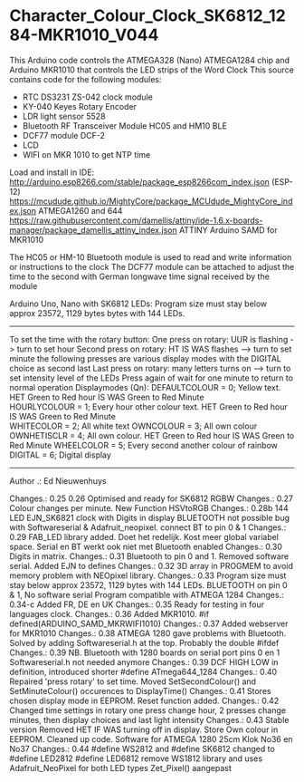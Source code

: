 # Character_Colour_Clock_SK6812_1284-MKR1010_V044
This Arduino code controls the ATMEGA328 (Nano) ATMEGA1284 chip and Arduino MKR1010 that controls the LED strips of the Word Clock
This source contains code for the following modules:  
- RTC DS3231 ZS-042 clock module
- KY-040 Keyes Rotary Encoder
- LDR light sensor 5528
- Bluetooth RF Transceiver Module HC05 and HM10 BLE
- DCF77 module DCF-2
- LCD
- WIFI on MKR 1010 to get NTP time

Load and install in IDE:
http://arduino.esp8266.com/stable/package_esp8266com_index.json  (ESP-12)
https://mcudude.github.io/MightyCore/package_MCUdude_MightyCore_index.json ATMEGA1260 and 644
https://raw.githubusercontent.com/damellis/attiny/ide-1.6.x-boards-manager/package_damellis_attiny_index.json ATTINY
Arduino SAMD for MKR1010

The HC05 or HM-10 Bluetooth module is used to read and write information or instructions to the clock
The DCF77 module can be attached to adjust the time to the second with German longwave time signal received by the module

Arduino Uno, Nano with SK6812 LEDs: Program size must stay below approx 23572, 1129 bytes bytes with 144 LEDs.
************************************************************************************
To set the time with the rotary button:
One press on rotary: UUR is flashing -> turn to set hour
Second press on rotary: HT IS WAS flashes --> turn to set minute
the following presses are various display modes with the DIGITAL choice as second last 
Last press on rotary: many letters turns on --> turn to set intensity level of the LEDs
Press again of wait for one minute to return to normal operation
Displaymodes (Qn):
DEFAULTCOLOUR = 0; Yellow text.  HET Green to Red hour IS WAS Green to Red Minute  
HOURLYCOLOUR  = 1; Every hour other colour text. HET Green to Red hour IS WAS Green to Red Minute         
WHITECOLOR    = 2; All white text
OWNCOLOUR     = 3; All own colour
OWNHETISCLR   = 4; All own colour. HET Green to Red hour IS WAS Green to Red Minute
WHEELCOLOR    = 5; Every second another colour of rainbow
DIGITAL       = 6; Digital display
************************************************************************************
 Author .: Ed Nieuwenhuys
 
 Changes.: 0.25 0.26 Optimised and ready for SK6812 RGBW
 Changes.: 0.27 Colour changes per minute. New Function HSVtoRGB
 Changes.: 0.28b 144 LED EJN_SK6821 clock with Digits in display BLUETOOTH not possible bug with Softwareserial & Adafruit_neopixel. connect BT to pin 0 & 1
 Changes.: 0.29 FAB_LED library added. Doet het redelijk. Kost meer global variabel space. Serial en BT werkt ook niet met Bluetooth enabled
 Changes.: 0.30 Digits in matrix.
 Changes.: 0.31 Bluetooth to pin 0 and 1. Removed software serial. Added EJN to defines
 Changes.: 0.32 3D array in PROGMEM to avoid memory problem with NEOpixel library. 
 Changes.: 0.33 Program size must stay below approx 23572, 1129 bytes with 144 LEDs. BLUETOOTH on pin 0 & 1, No software serial
                Program compatible with ATMEGA 1284
 Changes.: 0.34-c Added FR, DE en UK
 Changes.: 0.35 Ready for testing in four languages clock. 
 Changes.: 0.36 Added MKR1010.  #if defined(ARDUINO_SAMD_MKRWIFI1010)
 Changes.: 0.37 Added webserver for MKR1010
 Changes.: 0.38 ATMEGA 1280 gave problems with Bluetooth. Solved by adding Softwareserial.h at the top.  Probably the double #ifdef 
 Changes.: 0.39 NB. Bluetooth with 1280 boards  on serial port pins  0 en 1 Softwareserial.h not needed anymore
 Changes.: 0.39 DCF HIGH LOW in definition, introduced shorter #define ATmega644_1284
 Changes.: 0.40 Repaired 'press rotary' to set time. Moved SetSecondColour() and SetMinuteColour() occurences to DisplayTime()
 Changes.: 0.41 Stores chosen display mode in EEPROM. Reset function added. 
 Changes.: 0.42 Changed time settings in rotary one press change hour, 2 presses change minutes, then display choices and last light intensity
 Changes.: 0.43 Stable version Removed HET IF WAS turning off in display. Store Own colour in EEPROM. Cleaned up code. Software for ATMEGA 1280 25cm Klok No36 en No37
 Changes.: 0.44 #define WS2812 and #define SK6812 changed to #define LED2812 #define LED6812 remove WS1812 library and uses Adafruit_NeoPixel for both LED types
                Zet_Pixel() aangepast
